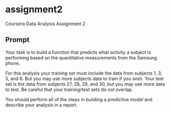 assignment2
===========

Coursera Data Analysis Assignment 2

Prompt
------

Your task is to build a function that predicts what activity a subject is performing based on the quantitative measurements from the Samsung phone. 

For this analysis your training set must include the data from subjects 1, 3, 5, and 6.  But you may use more subjects data to train if you wish. Your test set is the data from subjects 27, 28, 29, and 30, but you may use more data to test. Be careful that your training/test sets do not overlap.

You should perform all of the steps in building a predictive model and describe your analysis in a report.
